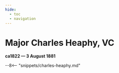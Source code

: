 ```yaml
---
hide:
  - toc
  - navigation
---
```


# Major Charles Heaphy, VC 

**ca1822 — 3 August 1881**

--8<-- "snippets/charles-heaphy.md"
